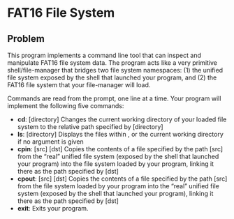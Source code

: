 # FAT16 File System

## Problem
This program implements a command line tool that can inspect and manipulate FAT16 file system data. The program acts like a very primitive shell/file-manager that bridges two file system namespaces: (1) the unified file system exposed by the shell that launched your program, and (2) the FAT16 file system that your file-manager will load.

Commands are read from the prompt, one line at a time. Your program will implement the following five commands:
- **cd**: [directory] Changes the current working directory of your loaded file system to the relative path specified by [directory]
- **ls**: [directory] Displays the files within <directory>, or the current working directory if no argument is given
- **cpin**: [src] [dst] Copies the contents of a file specified by the path [src] from the “real” unified file system (exposed by the shell that launched your program) into the file system loaded by your program, linking it there as the path specified by [dst]
- **cpout**: [src] [dst] Copies the contents of a file specified by the path [src] from the file system loaded by your program into the “real” unified file system (exposed by the shell that launched your program), linking it there as the path specified by [dst]
- **exit**: Exits your program.

